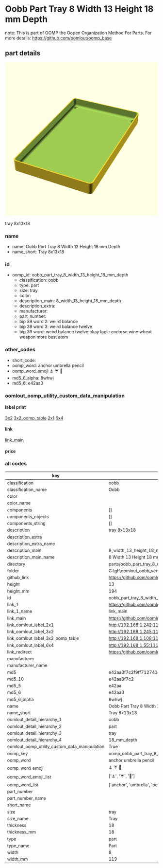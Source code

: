 # Oobb Part Tray 8 Width 13 Height 18 mm Depth  

note: This is part of OOMP the Oopen Organization Method For Parts. For more details: https://github.com/oomlout/oomp_base

##  part details
  

[![](3dpr.png)](3dpr.png)

tray 8x13x18



### name
* name: Oobb Part Tray 8 Width 13 Height 18 mm Depth
* name_short: Tray 8x13x18 
### id
* oomp_id: oobb_part_tray_8_width_13_height_18_mm_depth
  * classification: oobb
  * type: part
  * size: tray
  * color: 
  * description_main: 8_width_13_height_18_mm_depth
  * description_extra: 
  * manufacturer: 
  * part_number: 
  * bip 39 word 2: weird balance
  * bip 39 word 3: weird balance twelve
  * bip 39 word: weird balance twelve okay logic endorse wine wheat weapon more best atom

### other_codes
* short_code: 
* oomp_word: anchor umbrella pencil
* oomp_word_emoji :anchor: :umbrella: :pencil:
* md5_6_alpha: 8whwj
* md5_6: e42aa3






### oomlout_oomp_utility_custom_data_manipulation
#### label print
[3x2](http://192.168.1.245:1112/?label=oomp%208whwj)
[3x2_oomp_table](http://192.168.1.108:1112/?label=oomp%208whwj)
[2x1](http://192.168.1.242:1112/?label=oomp%208whwj)
[6x4](http://192.168.1.55:1112/?label=oomp%208whwj)    

#### link

[link_main](https://github.com/oomlout/oomlout_oobb_version_4_generated_parts/tree/main/navigation_oomp/oobb/part/tray/8_width_13_height_18_mm_depth/part)                              

#### price







### all codes 
| key | value |  
| --- | --- |  
| classification | oobb |  
| classification_name | Oobb |  
| color |  |  
| color_name |  |  
| components | [] |  
| components_objects | [] |  
| components_string | [] |  
| description | tray 8x13x18 |  
| description_extra |  |  
| description_extra_name |  |  
| description_main | 8_width_13_height_18_mm_depth |  
| description_main_name | 8 Width 13 Height 18 mm Depth |  
| directory | parts/oobb_part_tray_8_width_13_height_18_mm_depth |  
| folder | C:\gh\oomlout_oobb_version_4_generated_parts\parts\oobb_part_tray_8_width_13_height_18_mm_depth |  
| github_link | https://github.com/oomlout/oomlout_oomp_part_src/tree/main/parts/oobb_part_tray_8_width_13_height_18_mm_depth |  
| height | 13 |  
| height_mm | 194 |  
| id | oobb_part_tray_8_width_13_height_18_mm_depth |  
| link_1 | https://github.com/oomlout/oomlout_oobb_version_4_generated_parts/tree/main/navigation_oomp/oobb/part/tray/8_width_13_height_18_mm_depth/part |  
| link_1_name | link_main |  
| link_main | https://github.com/oomlout/oomlout_oobb_version_4_generated_parts/tree/main/navigation_oomp/oobb/part/tray/8_width_13_height_18_mm_depth/part |  
| link_oomlout_label_2x1 | http://192.168.1.242:1112/?label=oomp%208whwj |  
| link_oomlout_label_3x2 | http://192.168.1.245:1112/?label=oomp%208whwj |  
| link_oomlout_label_3x2_oomp_table | http://192.168.1.108:1112/?label=oomp%208whwj |  
| link_oomlout_label_6x4 | http://192.168.1.55:1112/?label=oomp%208whwj |  
| link_redirect | https://github.com/oomlout/oomlout_oobb_version_4_generated_parts/tree/main/parts/oobb_tray_08_13_18 |  
| manufacturer |  |  
| manufacturer_name |  |  
| md5 | e42aa3f7c2f9ff712741c99fd6046fc9 |  
| md5_10 | e42aa3f7c2 |  
| md5_5 | e42aa |  
| md5_6 | e42aa3 |  
| md5_6_alpha | 8whwj |  
| name | Oobb Part Tray 8 Width 13 Height 18 mm Depth |  
| name_short | Tray 8x13x18  |  
| oomlout_detail_hierarchy_1 | oobb |  
| oomlout_detail_hierarchy_2 | part |  
| oomlout_detail_hierarchy_3 | tray |  
| oomlout_detail_hierarchy_4 | 18_mm_depth |  
| oomlout_oomp_utility_custom_data_manipulation | True |  
| oomp_key | oomp_oobb_part_tray_8_width_13_height_18_mm_depth |  
| oomp_word | anchor umbrella pencil |  
| oomp_word_emoji | :anchor: :umbrella: :pencil: |  
| oomp_word_emoji_list | [':anchor:', ':umbrella:', ':pencil:'] |  
| oomp_word_list | ['anchor', 'umbrella', 'pencil'] |  
| part_number |  |  
| part_number_name |  |  
| short_name |  |  
| size | tray |  
| size_name | Tray |  
| thickness | 18 |  
| thickness_mm | 18 |  
| type | part |  
| type_name | Part |  
| width | 8 |  
| width_mm | 119 |  
